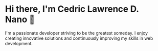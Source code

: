 # Hi there, I'm Cedric Lawrence D. Nano 👋

I'm a passionate developer striving to be the greatest someday. I enjoy creating innovative solutions and continuously improving my skills in web development.






